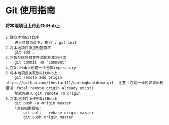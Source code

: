 # Git 使用指南
#### 将本地项目上传到GitHub上

    1.建立本地Git仓库
    	进入项目目录下，执行 : git init
    2.将本地项目添加到暂存区
    	git add .
    3.将暂存区项目文件添加到本地仓库
    	git commit -m "comment"
    4.在GitHub上创建一个仓库repository
    5.将本地项目关联到GitHub上：
    	git remote add origin https://github.com/thestar111/springbootdemo.git	注意：在这一步时如果出现错误：fatal:remote origin already exists
        那就先输入 git remote rm origin
    6.将本地项目上传到GitHub上
    	git push -u origin master
        *注意如果报错：
        	git pull --rebase origin master
            git push origin master
